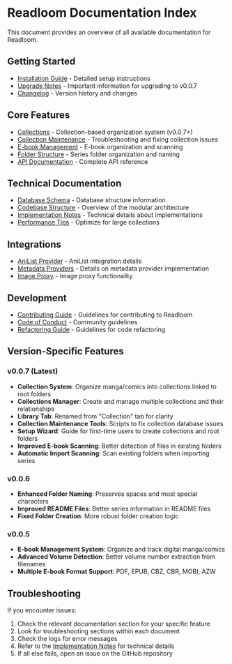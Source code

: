 # Readloom Documentation Index

This document provides an overview of all available documentation for Readloom.

## Getting Started

- [Installation Guide](INSTALLATION.md) - Detailed setup instructions
- [Upgrade Notes](../UPGRADE_NOTES.md) - Important information for upgrading to v0.0.7
- [Changelog](CHANGELOG.md) - Version history and changes

## Core Features

- [Collections](COLLECTIONS.md) - Collection-based organization system (v0.0.7+)
- [Collection Maintenance](COLLECTION_MAINTENANCE.md) - Troubleshooting and fixing collection issues
- [E-book Management](EBOOKS.md) - E-book organization and scanning
- [Folder Structure](FOLDER_STRUCTURE.md) - Series folder organization and naming
- [API Documentation](API.md) - Complete API reference

## Technical Documentation

- [Database Schema](DATABASE.md) - Database structure information
- [Codebase Structure](CODEBASE_STRUCTURE.md) - Overview of the modular architecture
- [Implementation Notes](IMPLEMENTATION_NOTES.md) - Technical details about implementations
- [Performance Tips](PERFORMANCE_TIPS.md) - Optimize for large collections

## Integrations

- [AniList Provider](ANILIST_PROVIDER.md) - AniList integration details
- [Metadata Providers](METADATA_PROVIDERS.md) - Details on metadata provider implementation
- [Image Proxy](IMAGE_PROXY.md) - Image proxy functionality

## Development

- [Contributing Guide](CONTRIBUTING.md) - Guidelines for contributing to Readloom
- [Code of Conduct](CODE_OF_CONDUCT.md) - Community guidelines
- [Refactoring Guide](REFACTORING_GUIDE.md) - Guidelines for code refactoring

## Version-Specific Features

### v0.0.7 (Latest)

- **Collection System**: Organize manga/comics into collections linked to root folders
- **Collections Manager**: Create and manage multiple collections and their relationships
- **Library Tab**: Renamed from "Collection" tab for clarity
- **Collection Maintenance Tools**: Scripts to fix collection database issues
- **Setup Wizard**: Guide for first-time users to create collections and root folders
- **Improved E-book Scanning**: Better detection of files in existing folders
- **Automatic Import Scanning**: Scan existing folders when importing series

### v0.0.6

- **Enhanced Folder Naming**: Preserves spaces and most special characters
- **Improved README Files**: Better series information in README files
- **Fixed Folder Creation**: More robust folder creation logic

### v0.0.5

- **E-book Management System**: Organize and track digital manga/comics
- **Advanced Volume Detection**: Better volume number extraction from filenames
- **Multiple E-book Format Support**: PDF, EPUB, CBZ, CBR, MOBI, AZW

## Troubleshooting

If you encounter issues:

1. Check the relevant documentation section for your specific feature
2. Look for troubleshooting sections within each document
3. Check the logs for error messages
4. Refer to the [Implementation Notes](IMPLEMENTATION_NOTES.md) for technical details
5. If all else fails, open an issue on the GitHub repository
